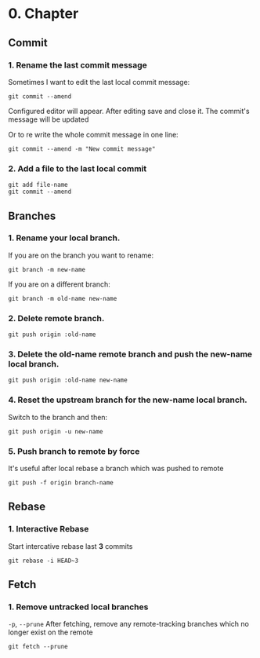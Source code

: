 # 0. Chapter

## Commit

### 1. Rename the last commit message 

Sometimes I want to edit the last local commit message:

```
git commit --amend
```

Configured editor will appear. After editing save and close it. The commit's message will be updated

Or to re write the whole commit message in one line:
```
git commit --amend -m "New commit message"
```

### 2. Add a file to the last local commit

```
git add file-name
git commit --amend
```

## Branches

### 1. Rename your local branch.

If you are on the branch you want to rename:

```
git branch -m new-name
```

If you are on a different branch:

```
git branch -m old-name new-name
```

### 2. Delete remote branch.

```
git push origin :old-name
```

### 3. Delete the old-name remote branch and push the new-name local branch.

```
git push origin :old-name new-name
```

### 4. Reset the upstream branch for the new-name local branch.

Switch to the branch and then:

```
git push origin -u new-name
```

### 5. Push branch to remote by force

It's useful after local rebase a branch which was pushed to remote

```
git push -f origin branch-name
```

## Rebase

### 1. Interactive Rebase

Start intercative rebase last **3** commits

```
git rebase -i HEAD~3
```

## Fetch

### 1. Remove untracked local branches

`-p`, `--prune` After fetching, remove any remote-tracking branches which no longer exist on the remote

```
git fetch --prune
```